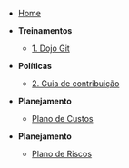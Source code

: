 <!-- docs/_sidebar.md -->

- [Home](/)

- **Treinamentos**
  - [1. Dojo Git](./treinamentos/dojo-git.md)
- **Políticas**
  - [2. Guia de contribuição](./politicas/CONTRIBUTING.md)


- **Planejamento** 
  - [Plano de Custos](./planejamento/plano_de_custos.md)

- **Planejamento** 
  - [Plano de Riscos](./planejamento/plano-riscos.md)